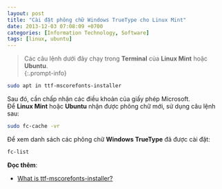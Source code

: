 ```yaml
---
layout: post
title: "Cài đặt phông chữ Windows TrueType cho Linux Mint"
date: 2013-12-03 07:08:09 +0700
categories: [Information Technology, Software]
tags: [linux, ubuntu]
---
```


> Các câu lệnh dưới đây chạy trong **Terminal** của **Linux Mint** hoặc **Ubuntu**.  
{:.prompt-info}

```bash
sudo apt in ttf-mscorefonts-installer
```  

Sau đó, cần chấp nhận các điều khoản của giấy phép Microsoft.  
Để **Linux Mint** hoặc **Ubuntu** nhận được phông chữ mới, sử dụng câu lệnh sau:  
```bash
sudo fc-cache -vr
```  

Để xem danh sách các phông chữ **Windows TrueType** đã được cài đặt:  
```bash
fc-list
```  

**Đọc thêm**:
- [What is ttf-mscorefonts-installer?](https://linuxhint.com/ttf-mscorefonts-installer/)
